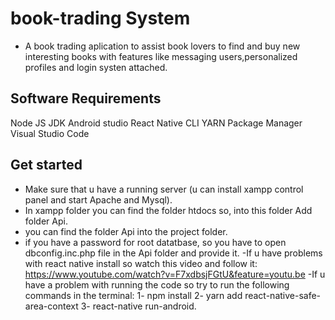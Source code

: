 ﻿# book-trading System
  - A book trading aplication to assist book lovers to find and buy new interesting books with features like messaging users,personalized profiles and login systen attached.
 
 ## Software Requirements
 Node JS
 JDK
 Android studio
 React Native CLI
 YARN Package Manager
 Visual Studio Code
 
 ## Get started
- Make sure that u have a running server (u can install xampp control panel and start Apache and Mysql).
- In xampp folder you can find the folder htdocs so, into this folder Add folder Api. 
- you can find the folder Api into the project folder.
- if you have a password for root datatbase, so you have to open dbconfig.inc.php file in the Api folder and provide it.
-If u have problems with react native install so watch this video and follow it:
 https://www.youtube.com/watch?v=F7xdbsjFGtU&feature=youtu.be
-If u have a problem with running the code so try to run the following commands in the terminal:
1- npm install
2- yarn add react-native-safe-area-context
3- react-native run-android.


